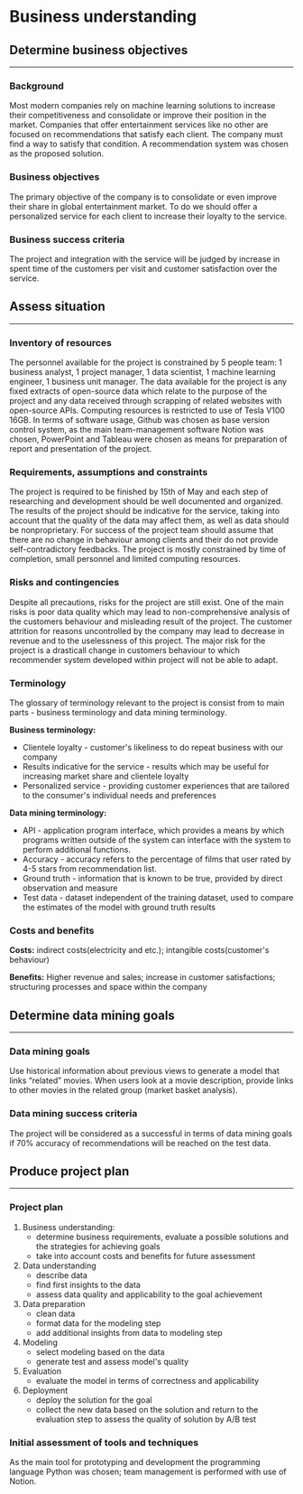 # Business understanding

## **Determine business objectives**

---

### **Background**

Most modern companies rely on machine learning solutions to increase their competitiveness and consolidate or improve their position in the market.  Companies that offer entertainment services like no other are focused on recommendations that satisfy each client. The company must find a way to satisfy that condition. A recommendation system was chosen as the proposed solution. 

### **Business objectives**

The primary objective of the company is to consolidate or even improve their share in global entertainment market. To do we should offer a personalized service for each client to increase their loyalty to the service.  

### **Business success criteria**

The project and integration with the service will be judged by increase in spent time of the customers per visit and customer satisfaction over the service.

## **Assess situation**

---

### **Inventory of resources**

The personnel available for the project is constrained by 5 people team: 1 business analyst, 1 project manager, 1 data scientist, 1 machine learning engineer, 1 business unit manager. The data available for the project is any fixed extracts of open-source data which relate to the purpose of the project and any data received through scrapping of related websites with open-source APIs. Computing resources is restricted to use of Tesla V100 16GB.  In terms of software usage, Github was chosen as base version control system, as the main team-management software Notion was chosen, PowerPoint and Tableau were chosen as means for preparation of report and presentation of the project.

### **Requirements, assumptions and constraints**

The project is required to be finished by 15th of May and each step of researching and development should be well documented and organized. The results of the project should be indicative for the service, taking into account that the quality of the data may affect them, as well as data should be nonproprietary. For success of the project team should assume that there are no change in behaviour among clients and their do not provide self-contradictory feedbacks. The project is mostly constrained by time of completion, small personnel and limited computing resources.

### **Risks and contingencies**

Despite all precautions, risks for the project are still exist. One of the main risks is poor data quality which may lead to non-comprehensive analysis of the customers behaviour and misleading result of the project. The customer attrition for reasons uncontrolled by the company may lead to decrease in revenue and to the uselessness of this project. The major risk for the project is a drasticall change in customers behaviour to which recommender system developed within project will not be able to adapt. 

### **Terminology**

The glossary of terminology relevant to the project is consist from to main parts - business terminology and data mining terminology. 

**Business terminology:**

- Clientele loyalty - customer's likeliness to do repeat business with our company
- Results indicative for the service - results which may be useful for increasing market share and clientele loyalty
- Personalized service - providing customer experiences that are tailored to the consumer's individual needs and preferences

**Data mining terminology:**

- API - application program interface, which provides a means by which programs written outside of the system can interface with the system to perform additional functions.
- Accuracy - accuracy refers to the percentage of films that user rated by 4-5 stars from recommendation list. 
- Ground truth - information that is known to be true, provided by direct observation and measure
- Test data - dataset independent of the training dataset, used to compare the estimates of the model with ground truth results

### **Costs and benefits**

**Costs:** indirect costs(electricity and etc.); intangible costs(customer's behaviour)

**Benefits:** Higher revenue and sales; increase in customer satisfactions; structuring processes and space within the company

## **Determine data mining goals**

---

### **Data mining goals**

Use historical information about previous views to generate a model that links “related” movies. When users look at a movie description, provide links to other movies in the related group (market basket analysis).

### **Data mining success criteria**

The project will be considered as a successful in terms of data mining goals if 70% accuracy of recommendations will be reached on the test data.

## **Produce project plan**

---

### **Project plan**

1. Business understanding:
    - determine business requirements, evaluate a possible solutions and the strategies for achieving goals
    - take into account costs and benefits for future assessment
2. Data understanding
    - describe data
    - find first insights to the data
    - assess data quality and applicability to the goal achievement
3. Data preparation
    - clean data
    - format data for the modeling step
    - add additional insights from data to modeling step
4. Modeling
    - select modeling based on the data
    - generate test and assess model's quality
5. Evaluation
    - evaluate the model in terms of correctness and applicability
6. Deployment
    - deploy the solution for the goal
    - collect the new data based on the solution and return to the evaluation step to assess the quality of solution by A/B test

### **Initial assessment of tools and techniques**

As the main tool for prototyping and development the programming language Python was chosen; team management is performed with use of Notion.
